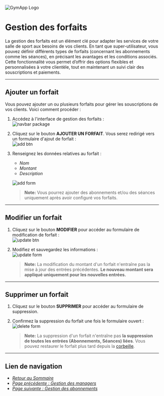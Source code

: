 ![GymApp Logo](/images/logo_md.png "GymApp Logo")

# Gestion des forfaits

La gestion des forfaits est un élément clé pour adapter les services de votre salle de sport aux besoins de vos clients. En tant que super-utilisateur, vous pouvez définir différents types de forfaits (concernant les abonnements comme les séances), en précisant les avantages et les conditions associés. Cette fonctionnalité vous permet d’offrir des options flexibles et personnalisées à votre clientèle, tout en maintenant un suivi clair des souscriptions et paiements.

---

## **Ajouter un forfait**

Vous pouvez ajouter un ou plusieurs forfaits pour gérer les souscriptions de vos clients. Voici comment procéder :  
1. Accédez à l'interface de gestion des forfaits :  
   ![navbar package](/images/screenshots/package/nav_package.png "navbar package")

2. Cliquez sur le bouton **AJOUTER UN FORFAIT**. Vous serez redirigé vers un formulaire d'ajout de forfait :  
   ![add btn](/images/screenshots/package/add_btn.png "add btn")

3. Renseignez les données relatives au forfait :  
   - _Nom_  
   - _Montant_  
   - _Description_  

   ![add form](/images/screenshots/package/add_form.png "add form")

   > **Note:** Vous pourrez ajouter des abonnements et/ou des séances uniquement après avoir configuré vos forfaits.

---

## **Modifier un forfait**  
1. Cliquez sur le bouton **MODIFIER** pour accéder au formulaire de modification de forfait :  
   ![update btn](/images/screenshots/package/update_btn.png "update btn")

2. Modifiez et sauvegardez les informations :  
   ![update form](/images/screenshots/package/update_form.png "update form")

   > **Note:** La modification du montant d'un forfait n'entraîne pas la mise à jour des entrées précédentes. **Le nouveau montant sera appliqué uniquement pour les nouvelles entrées.**

---

## **Supprimer un forfait**

1. Cliquez sur le bouton **SUPPRIMER** pour accéder au formulaire de suppression.  
2. Confirmez la suppression du forfait une fois le formulaire ouvert :  
   ![delete form](/images/screenshots/package/delete_form.png "delete form")

   > **Note:** La suppression d'un forfait n'entraîne pas **la suppression de toutes les entrées (Abonnements, Séances) liées**. Vous pouvez restaurer le forfait plus tard depuis la [corbeille](trash.md#restaurer-un-forfait).

---

## **Lien de navigation**

- [_Retour au Sommaire_](table.md)  
- [_Page précédente : Gestion des managers_](manager.md)  
- [_Page suivante : Gestion des abonnements_](subscription.md)  
